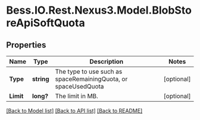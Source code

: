 # Bess.IO.Rest.Nexus3.Model.BlobStoreApiSoftQuota
## Properties

Name | Type | Description | Notes
------------ | ------------- | ------------- | -------------
**Type** | **string** | The type to use such as spaceRemainingQuota, or spaceUsedQuota | [optional] 
**Limit** | **long?** | The limit in MB. | [optional] 

[[Back to Model list]](../README.md#documentation-for-models) [[Back to API list]](../README.md#documentation-for-api-endpoints) [[Back to README]](../README.md)

